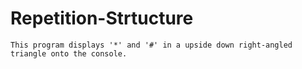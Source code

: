 # Repetition-Strtucture
    This program displays '*' and '#' in a upside down right-angled triangle onto the console.
